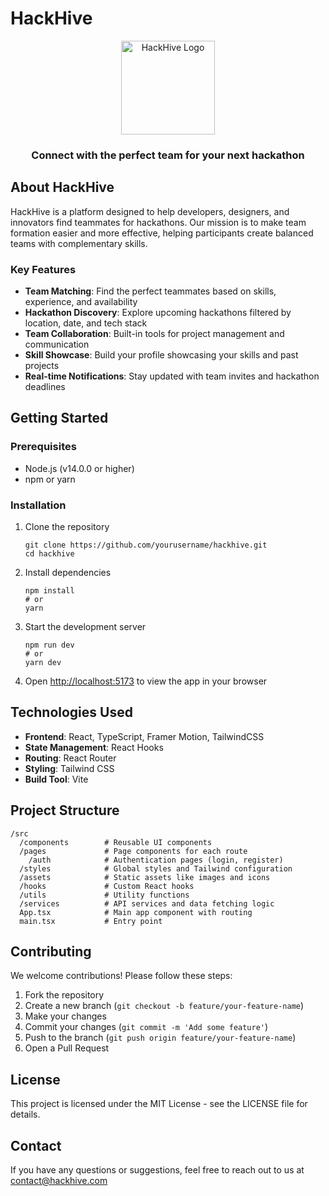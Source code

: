 # HackHive

<div align="center">
  <img src="public/logo.png" alt="HackHive Logo" width="150" />
  <h3>Connect with the perfect team for your next hackathon</h3>
</div>

## About HackHive

HackHive is a platform designed to help developers, designers, and innovators find teammates for hackathons. Our mission is to make team formation easier and more effective, helping participants create balanced teams with complementary skills.

### Key Features

- **Team Matching**: Find the perfect teammates based on skills, experience, and availability
- **Hackathon Discovery**: Explore upcoming hackathons filtered by location, date, and tech stack
- **Team Collaboration**: Built-in tools for project management and communication
- **Skill Showcase**: Build your profile showcasing your skills and past projects
- **Real-time Notifications**: Stay updated with team invites and hackathon deadlines

## Getting Started

### Prerequisites

- Node.js (v14.0.0 or higher)
- npm or yarn

### Installation

1. Clone the repository
   ```
   git clone https://github.com/yourusername/hackhive.git
   cd hackhive
   ```

2. Install dependencies
   ```
   npm install
   # or
   yarn
   ```

3. Start the development server
   ```
   npm run dev
   # or
   yarn dev
   ```

4. Open [http://localhost:5173](http://localhost:5173) to view the app in your browser

## Technologies Used

- **Frontend**: React, TypeScript, Framer Motion, TailwindCSS
- **State Management**: React Hooks
- **Routing**: React Router
- **Styling**: Tailwind CSS
- **Build Tool**: Vite

## Project Structure

```
/src
  /components        # Reusable UI components
  /pages             # Page components for each route
    /auth            # Authentication pages (login, register)
  /styles            # Global styles and Tailwind configuration
  /assets            # Static assets like images and icons
  /hooks             # Custom React hooks
  /utils             # Utility functions
  /services          # API services and data fetching logic
  App.tsx            # Main app component with routing
  main.tsx           # Entry point
```

## Contributing

We welcome contributions! Please follow these steps:

1. Fork the repository
2. Create a new branch (`git checkout -b feature/your-feature-name`)
3. Make your changes
4. Commit your changes (`git commit -m 'Add some feature'`)
5. Push to the branch (`git push origin feature/your-feature-name`)
6. Open a Pull Request

## License

This project is licensed under the MIT License - see the LICENSE file for details.

## Contact

If you have any questions or suggestions, feel free to reach out to us at [contact@hackhive.com](mailto:contact@hackhive.com) 